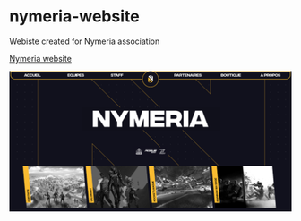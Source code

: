 # nymeria-website
Webiste created for Nymeria association
  
[Nymeria website](https://gschurck.github.io/nymeria-website)

![alt text](https://raw.githubusercontent.com/gschurck/nymeria-website/master/media/screenshot.png "Website Screenshot")
